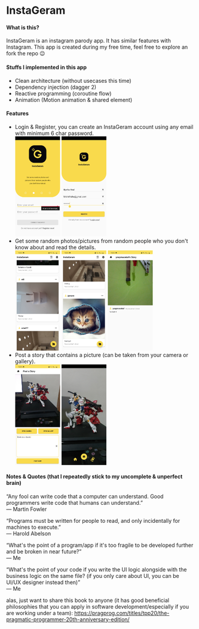 # InstaGeram


#### What is this?
InstaGeram is an instagram parody app. It has similar features with Instagram. This app is created during my free time, feel free to explore an fork the repo 😉

#### Stuffs I implemented in this app
- Clean architecture (without usecases this time)
- Dependency injection (dagger 2)
- Reactive programming (coroutine flow)
- Animation (Motion animation & shared element)

#### Features
- Login & Register, you can create an InstaGeram account using any email with minimum 6 char password.<br>
<img src="/screenshots/login.jpg" width="25%">    <img src="/screenshots/register.jpg" width="25%"><br>
- Get some random photos/pictures from random people who you don't know about and read the details.<br>
<img src="/screenshots/home.jpg" width="25%">    <img src="/screenshots/home2.jpg" width="25%">    <img src="/screenshots/story_detail.jpg" width="25%"><br>
- Post a story that contains a picture (can be taken from your camera or gallery).<br>
<img src="/screenshots/post_a_story.jpg" width="25%">    <img src="/screenshots/take_picture.jpg" width="25%"><br>

#### Notes & Quotes (that I repeatedly stick to my uncomplete & unperfect brain)

“Any fool can write code that a computer can understand. Good programmers write code that humans can understand.”<br>
― Martin Fowler 

“Programs must be written for people to read, and only incidentally for machines to execute.”<br>
― Harold Abelson

“What's the point of a program/app if it's too fragile to be developed further and be broken in near future?”<br>
― Me

“What's the point of your code if you write the UI logic alongside with the business logic on the same file? (if you only care about UI, you can be UI/UX designer instead then)”<br>
― Me

alas, just want to share this book to anyone (it has good beneficial philosophies that you can apply in software development/especially if you are working under a team): https://pragprog.com/titles/tpp20/the-pragmatic-programmer-20th-anniversary-edition/
